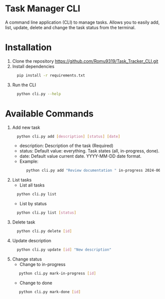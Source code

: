 # Task Manager CLI
A command line application (CLI) to manage tasks. Allows you to easily add, list, update, delete and change the task status from the terminal.

# Installation 
1. Clone the repository 
    https://github.com/Romu9319/Task_Tracker_CLI.git
2. Install dependencies
    ```bash
      pip install -r requirements.txt
    ```   
4. Run the CLI
    ```bash
      python cli.py --help
    ```
    
# Available Commands
1. Add new task
    ```bash
      python cli.py add [description] [status] [date]
    ```
    - description: Description of the task (Required)
    - status: Default value: everything. Task states (all, in-progress, done).
    - date: Default value current date. YYYY-MM-DD date format.
    - Example:
       ```bash
          python cli.py add "Review documentation " in-progress 2024-06-05
        ```
2. List tasks
   - List all tasks
    ```bash
      python cli.py list
    ```
   - List by status
    ```bash
      python cli.py list [status]
    ```
3. Delete task
    ```bash
      python cli.py delete [id]
    ```
4. Update description
    ```bash
      python cli.py update [id] "New description"
    ```
5. Change status
   - Change to in-progress
   ```bash
      python cli.py mark-in-progress [id]
   ```
   - Change to done
   ```bash
      python cli.py mark-done [id]
   ```
    
